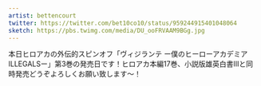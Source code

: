 ```yaml
---
artist: bettencourt
twitter: https://twitter.com/bet10co10/status/959244915401048064
sketch: https://pbs.twimg.com/media/DU_ooFRVAAM9BGg.jpg
---
```

本日ヒロアカの外伝的スピンオフ「ヴィジランテ ー僕のヒーローアカデミアILLEGALSー」第3巻の発売日です！ヒロアカ本編17巻、小説版雄英白書Ⅲと同時発売どうぞよろしくお願い致します～！